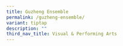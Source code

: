 ```yaml
---
title: Guzheng Ensemble
permalink: /guzheng-ensemble/
variant: tiptap
description: ""
third_nav_title: Visual & Performing Arts
---
```

